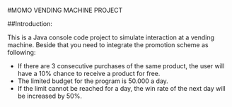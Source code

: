 #MOMO VENDING MACHINE PROJECT

##Introduction:

This is a Java console code project to simulate interaction at a vending machine. 
Beside that you need to integrate the promotion scheme as following:
- If there are 3 consecutive purchases of the same product, the user will have a 10% chance to receive a product for free.
- The limited budget for the program is 50.000 a day.
- If the limit cannot be reached for a day, the win rate of the next day will be increased by 50%.
